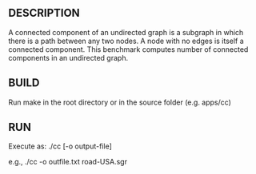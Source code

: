 ## DESCRIPTION

A connected component of an undirected graph is a subgraph in which there is a path between any two nodes. A node with no edges is itself a connected component. This benchmark computes number of connected components in an undirected graph.

## BUILD

Run make in the root directory or in the source folder (e.g. apps/cc)

## RUN

Execute as: ./cc [-o output-file] <undirected-graph-file>

e.g., ./cc -o outfile.txt road-USA.sgr
